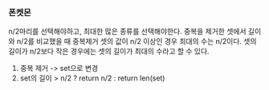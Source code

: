 ### 폰켓몬


n/2마리를 선택해야하고, 최대한 많은 종류를 선택해야한다.
중복을 제거한 셋에서 길이와 n/2를 비교했을 때 중복제거 셋의 값이 n/2 이상인 경우 최대의 수는 n/2이다.
셋의 길이가 n/2보다 작은 경우에는 셋의 길이가 최대의 수라고 할 수 있다.  

1. 중복 제거 -> set으로 변경
2. set의 길이 > n/2 ? return n/2 : return len(set)
